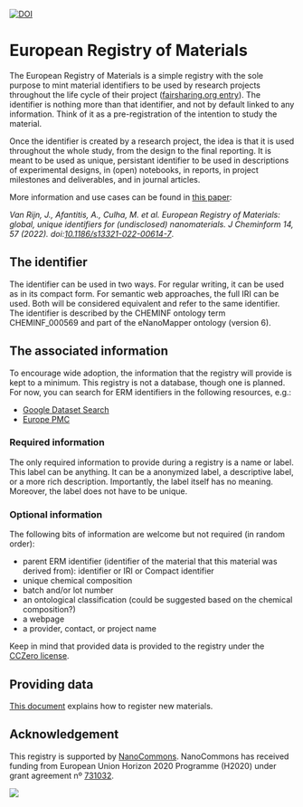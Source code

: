 [![DOI](https://zenodo.org/badge/DOI/10.5281/zenodo.6257660.svg)](https://doi.org/10.5281/zenodo.6257660)

# European Registry of Materials

The European Registry of Materials is a simple registry with the sole purpose to mint material
identifiers to be used by research projects throughout the life cycle of their project
([fairsharing.org entry](https://fairsharing.org/bsg-s001384/)). The
identifier is nothing more than that identifier, and not by default linked to any information.
Think of it as a pre-registration of the intention to study the material.

Once the identifier is created by a research project, the idea is that it is used throughout the
whole study, from the design to the final reporting. It is meant to be used as unique, persistant
identifier to be used in descriptions of experimental designs, in (open) notebooks, in reports,
in project milestones and deliverables, and in journal articles.

More information and use cases can be found in
[this paper](https://jcheminf.biomedcentral.com/articles/10.1186/s13321-022-00614-7):

*Van Rijn, J., Afantitis, A., Culha, M. et al. European Registry of Materials: global, unique identifiers for (undisclosed) nanomaterials. J Cheminform 14, 57 (2022). doi:[10.1186/s13321-022-00614-7](https://doi.org/10.1186/s13321-022-00614-7)*.

## The identifier

The identifier can be used in two ways. For regular writing, it can be used as in its compact
form. For semantic web approaches, the full IRI can be used. Both will be considered equivalent
and refer to the same identifier. The identifier is described by the CHEMINF ontology term 
CHEMINF_000569 and part of the eNanoMapper ontology (version 6).

## The associated information

To encourage wide adoption, the information that the registry will provide is kept to a minimum.
This registry is not a database, though one is planned. For now, you can search for ERM identifiers
in the following resources, e.g.:

* [Google Dataset Search](https://datasetsearch.research.google.com/search?query=ERM00000402)
* [Europe PMC](https://europepmc.org/search?query=ERM00000559)

### Required information

The only required information to provide during a registry is a name or label. This label can be
anything. It can be a anonymized label, a descriptive label, or a more rich description.
Importantly, the label itself has no meaning. Moreover, the label does not have to be unique.

### Optional information

The following bits of information are welcome but not required (in random order):

* parent ERM identifier (identifier of the material that this material was derived from): identifier or IRI or Compact identifier
* unique chemical composition
* batch and/or lot number
* an ontological classification (could be suggested based on the chemical composition?)
* a webpage
* a provider, contact, or project name

Keep in mind that provided data is provided to the registry under the [CCZero license](license.md).

## Providing data

[This document](register.md) explains how to register new materials.


## Acknowledgement

This registry is supported by [NanoCommons](https://www.nanocommons.eu/).
NanoCommons has received funding from European Union
Horizon 2020 Programme (H2020) under grant agreement nº [731032](https://cordis.europa.eu/project/rcn/212586/en).

![](https://licensebuttons.net/p/zero/1.0/88x31.png)
